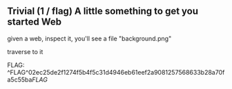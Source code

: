 ## Trivial (1 / flag)	A little something to get you started	Web

given a web, inspect it, you'll see a file "background.png"

traverse to it

FLAG: ^FLAG^02ec25de2f1274f5b4f5c31d4946eb61eef2a9081257568633b28a70fa5c55ba$FLAG$
